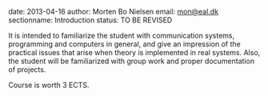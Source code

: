 date: 2013-04-16
author: Morten Bo Nielsen
email: mon@eal.dk
sectionname: Introduction
status: TO BE REVISED

It is intended to familiarize the student with communication systems, programming and computers in general, and give an impression of the practical issues that arise when theory is implemented in real systems. Also, the student will be familiarized with group work and proper documentation of projects.

Course is worth 3 ECTS.

